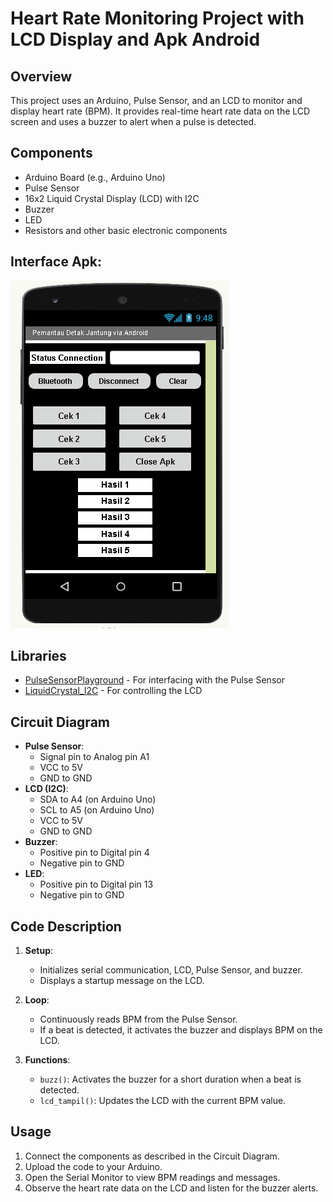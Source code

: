 # Heart Rate Monitoring Project with LCD Display and Apk Android

## Overview

This project uses an Arduino, Pulse Sensor, and an LCD to monitor and display heart rate (BPM). It provides real-time heart rate data on the LCD screen and uses a buzzer to alert when a pulse is detected.

## Components

- Arduino Board (e.g., Arduino Uno)
- Pulse Sensor
- 16x2 Liquid Crystal Display (LCD) with I2C
- Buzzer
- LED
- Resistors and other basic electronic components

## Interface Apk:
![Interface-Apk](img/results.png)

## Libraries

- [PulseSensorPlayground](https://github.com/WorldFamousElectronics/PulseSensorPlayground) - For interfacing with the Pulse Sensor
- [LiquidCrystal_I2C](https://github.com/fdebrabander/Arduino-LiquidCrystal-I2C-library) - For controlling the LCD

## Circuit Diagram

- **Pulse Sensor**:
  - Signal pin to Analog pin A1
  - VCC to 5V
  - GND to GND
- **LCD (I2C)**:
  - SDA to A4 (on Arduino Uno)
  - SCL to A5 (on Arduino Uno)
  - VCC to 5V
  - GND to GND
- **Buzzer**:
  - Positive pin to Digital pin 4
  - Negative pin to GND
- **LED**:
  - Positive pin to Digital pin 13
  - Negative pin to GND

## Code Description

1. **Setup**:

   - Initializes serial communication, LCD, Pulse Sensor, and buzzer.
   - Displays a startup message on the LCD.

2. **Loop**:

   - Continuously reads BPM from the Pulse Sensor.
   - If a beat is detected, it activates the buzzer and displays BPM on the LCD.

3. **Functions**:
   - `buzz()`: Activates the buzzer for a short duration when a beat is detected.
   - `lcd_tampil()`: Updates the LCD with the current BPM value.

## Usage

1. Connect the components as described in the Circuit Diagram.
2. Upload the code to your Arduino.
3. Open the Serial Monitor to view BPM readings and messages.
4. Observe the heart rate data on the LCD and listen for the buzzer alerts.
